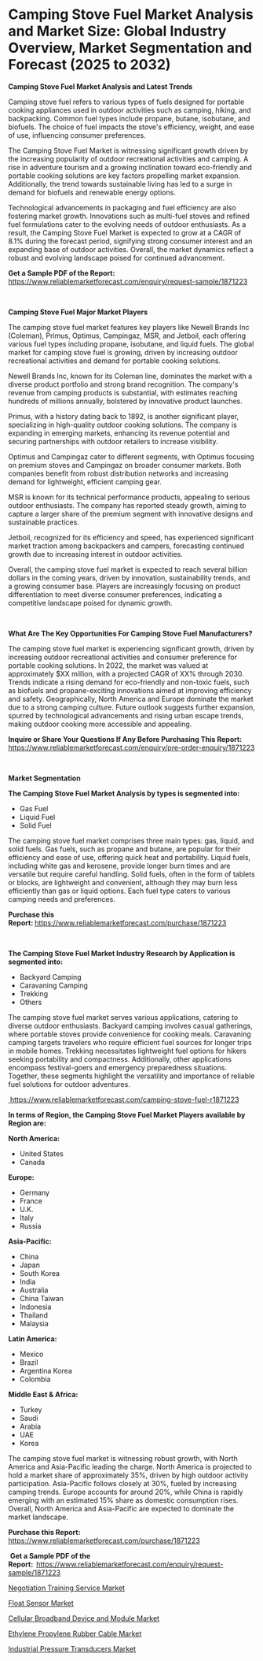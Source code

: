 <p><h1>Camping Stove Fuel Market Analysis and Market Size: Global Industry Overview, Market Segmentation and Forecast (2025 to 2032)</h1></p><p><strong>Camping Stove Fuel Market Analysis and Latest Trends</strong></p>
<p><p>Camping stove fuel refers to various types of fuels designed for portable cooking appliances used in outdoor activities such as camping, hiking, and backpacking. Common fuel types include propane, butane, isobutane, and biofuels. The choice of fuel impacts the stove's efficiency, weight, and ease of use, influencing consumer preferences.</p><p>The Camping Stove Fuel Market is witnessing significant growth driven by the increasing popularity of outdoor recreational activities and camping. A rise in adventure tourism and a growing inclination toward eco-friendly and portable cooking solutions are key factors propelling market expansion. Additionally, the trend towards sustainable living has led to a surge in demand for biofuels and renewable energy options.</p><p>Technological advancements in packaging and fuel efficiency are also fostering market growth. Innovations such as multi-fuel stoves and refined fuel formulations cater to the evolving needs of outdoor enthusiasts. As a result, the Camping Stove Fuel Market is expected to grow at a CAGR of 8.1% during the forecast period, signifying strong consumer interest and an expanding base of outdoor activities. Overall, the market dynamics reflect a robust and evolving landscape poised for continued advancement.</p></p>
<p><strong>Get a Sample PDF of the Report:&nbsp;</strong> <a href="https://www.reliablemarketforecast.com/enquiry/request-sample/1871223?utm_campaign=2267&utm_medium=2&utm_source=Github&utm_content=ia&utm_term=31012025&utm_id=camping-stove-fuel">https://www.reliablemarketforecast.com/enquiry/request-sample/1871223</a></p>
<p>&nbsp;</p>
<p><strong>Camping Stove Fuel Major Market Players</strong></p>
<p><p>The camping stove fuel market features key players like Newell Brands Inc (Coleman), Primus, Optimus, Campingaz, MSR, and Jetboil, each offering various fuel types including propane, isobutane, and liquid fuels. The global market for camping stove fuel is growing, driven by increasing outdoor recreational activities and demand for portable cooking solutions.</p><p>Newell Brands Inc, known for its Coleman line, dominates the market with a diverse product portfolio and strong brand recognition. The company's revenue from camping products is substantial, with estimates reaching hundreds of millions annually, bolstered by innovative product launches.</p><p>Primus, with a history dating back to 1892, is another significant player, specializing in high-quality outdoor cooking solutions. The company is expanding in emerging markets, enhancing its revenue potential and securing partnerships with outdoor retailers to increase visibility.</p><p>Optimus and Campingaz cater to different segments, with Optimus focusing on premium stoves and Campingaz on broader consumer markets. Both companies benefit from robust distribution networks and increasing demand for lightweight, efficient camping gear.</p><p>MSR is known for its technical performance products, appealing to serious outdoor enthusiasts. The company has reported steady growth, aiming to capture a larger share of the premium segment with innovative designs and sustainable practices.</p><p>Jetboil, recognized for its efficiency and speed, has experienced significant market traction among backpackers and campers, forecasting continued growth due to increasing interest in outdoor activities.</p><p>Overall, the camping stove fuel market is expected to reach several billion dollars in the coming years, driven by innovation, sustainability trends, and a growing consumer base. Players are increasingly focusing on product differentiation to meet diverse consumer preferences, indicating a competitive landscape poised for dynamic growth.</p></p>
<p>&nbsp;</p>
<p><strong>What Are The Key Opportunities For Camping Stove Fuel Manufacturers?</strong></p>
<p><p>The camping stove fuel market is experiencing significant growth, driven by increasing outdoor recreational activities and consumer preference for portable cooking solutions. In 2022, the market was valued at approximately $XX million, with a projected CAGR of XX% through 2030. Trends indicate a rising demand for eco-friendly and non-toxic fuels, such as biofuels and propane-exciting innovations aimed at improving efficiency and safety. Geographically, North America and Europe dominate the market due to a strong camping culture. Future outlook suggests further expansion, spurred by technological advancements and rising urban escape trends, making outdoor cooking more accessible and appealing.</p></p>
<p><strong>Inquire or Share Your Questions If Any Before Purchasing This Report:</strong> <a href="https://www.reliablemarketforecast.com/enquiry/pre-order-enquiry/1871223?utm_campaign=2267&utm_medium=2&utm_source=Github&utm_content=ia&utm_term=31012025&utm_id=camping-stove-fuel">https://www.reliablemarketforecast.com/enquiry/pre-order-enquiry/1871223</a></p>
<p>&nbsp;</p>
<p><strong>Market Segmentation</strong></p>
<p><strong>The Camping Stove Fuel Market Analysis by types is segmented into:</strong></p>
<p><ul><li>Gas Fuel</li><li>Liquid Fuel</li><li>Solid Fuel</li></ul></p>
<p><p>The camping stove fuel market comprises three main types: gas, liquid, and solid fuels. Gas fuels, such as propane and butane, are popular for their efficiency and ease of use, offering quick heat and portability. Liquid fuels, including white gas and kerosene, provide longer burn times and are versatile but require careful handling. Solid fuels, often in the form of tablets or blocks, are lightweight and convenient, although they may burn less efficiently than gas or liquid options. Each fuel type caters to various camping needs and preferences.</p></p>
<p><strong>Purchase this Report:&nbsp;</strong><a href="https://www.reliablemarketforecast.com/purchase/1871223?utm_campaign=2267&utm_medium=2&utm_source=Github&utm_content=ia&utm_term=31012025&utm_id=camping-stove-fuel">https://www.reliablemarketforecast.com/purchase/1871223</a></p>
<p>&nbsp;</p>
<p><strong>The Camping Stove Fuel Market Industry Research by Application is segmented into:</strong></p>
<p><ul><li>Backyard Camping</li><li>Caravaning Camping</li><li>Trekking</li><li>Others</li></ul></p>
<p><p>The camping stove fuel market serves various applications, catering to diverse outdoor enthusiasts. Backyard camping involves casual gatherings, where portable stoves provide convenience for cooking meals. Caravaning camping targets travelers who require efficient fuel sources for longer trips in mobile homes. Trekking necessitates lightweight fuel options for hikers seeking portability and compactness. Additionally, other applications encompass festival-goers and emergency preparedness situations. Together, these segments highlight the versatility and importance of reliable fuel solutions for outdoor adventures.</p></p>
<p><a href="https://www.reliablemarketforecast.com/camping-stove-fuel-r1871223?utm_campaign=2267&utm_medium=2&utm_source=Github&utm_content=ia&utm_term=31012025&utm_id=camping-stove-fuel">&nbsp;https://www.reliablemarketforecast.com/camping-stove-fuel-r1871223</a></p>
<p><strong>In terms of Region, the Camping Stove Fuel Market Players available by Region are:</strong></p>
<p>
    <p> <strong> North America: </strong>
        <ul>
            <li>United States</li>
            <li>Canada</li>
        </ul>
        </p> 
    <p> <strong> Europe: </strong>
        <ul>
            <li>Germany</li>
            <li>France</li>
            <li>U.K.</li>
            <li>Italy</li>
            <li>Russia</li>
        </ul>
        </p> 
    <p> <strong> Asia-Pacific: </strong>
        <ul>
            <li>China</li>
            <li>Japan</li>
            <li>South Korea</li>
            <li>India</li>
            <li>Australia</li>
            <li>China Taiwan</li>
            <li>Indonesia</li>
            <li>Thailand</li>
            <li>Malaysia</li>
        </ul>
        </p> 
    <p> <strong> Latin America: </strong>
        <ul>
            <li>Mexico</li>
            <li>Brazil</li>
            <li>Argentina Korea</li>
            <li>Colombia</li>
        </ul>
        </p> 
    <p> <strong> Middle East & Africa: </strong>
        <ul>
            <li>Turkey</li>
            <li>Saudi</li>
            <li>Arabia</li>
            <li>UAE</li>
            <li>Korea</li>
        </ul>
    </p>
    </p>
<p><p>The camping stove fuel market is witnessing robust growth, with North America and Asia-Pacific leading the charge. North America is projected to hold a market share of approximately 35%, driven by high outdoor activity participation. Asia-Pacific follows closely at 30%, fueled by increasing camping trends. Europe accounts for around 20%, while China is rapidly emerging with an estimated 15% share as domestic consumption rises. Overall, North America and Asia-Pacific are expected to dominate the market landscape.</p></p>
<p><strong>Purchase this Report: </strong><a href="https://www.reliablemarketforecast.com/purchase/1871223?utm_campaign=2267&utm_medium=2&utm_source=Github&utm_content=ia&utm_term=31012025&utm_id=camping-stove-fuel">https://www.reliablemarketforecast.com/purchase/1871223</a></p>
<p>&nbsp;<strong>Get a Sample PDF of the Report:&nbsp;&nbsp;</strong><a href="https://www.reliablemarketforecast.com/enquiry/request-sample/1871223?utm_campaign=2267&utm_medium=2&utm_source=Github&utm_content=ia&utm_term=31012025&utm_id=camping-stove-fuel">https://www.reliablemarketforecast.com/enquiry/request-sample/1871223</a></p>
<p><strong></strong></p>
<p><p><a href="https://www.linkedin.com/pulse/future-negotiation-training-service-market-revenue-worth-cagr-02hwf?utm_campaign=2267&utm_medium=2&utm_source=Github&utm_content=ia&utm_term=31012025&utm_id=camping-stove-fuel">Negotiation Training Service Market</a></p><p><a href="https://www.linkedin.com/pulse/significant-competition-expected-float-sensor-market-over-coldf?utm_campaign=2267&utm_medium=2&utm_source=Github&utm_content=ia&utm_term=31012025&utm_id=camping-stove-fuel">Float Sensor Market</a></p><p><a href="https://www.linkedin.com/pulse/cellular-broadband-device-module-market-analysis-report-forecasts-9axrf?utm_campaign=2267&utm_medium=2&utm_source=Github&utm_content=ia&utm_term=31012025&utm_id=camping-stove-fuel">Cellular Broadband Device and Module Market</a></p><p><a href="https://www.linkedin.com/pulse/ethylene-propylene-rubber-cable-market-research-report-industry-yhryf?utm_campaign=2267&utm_medium=2&utm_source=Github&utm_content=ia&utm_term=31012025&utm_id=camping-stove-fuel">Ethylene Propylene Rubber Cable Market</a></p><p><a href="https://www.linkedin.com/pulse/industrial-pressure-transducers-market-report-marketanalysis-rok8c?utm_campaign=2267&utm_medium=2&utm_source=Github&utm_content=ia&utm_term=31012025&utm_id=camping-stove-fuel">Industrial Pressure Transducers Market</a></p></p>